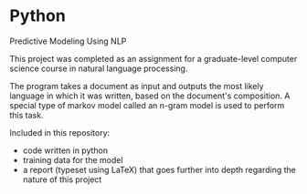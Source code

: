 # Python
Predictive Modeling Using NLP

This project was completed as an assignment for a graduate-level computer science course in natural language processing. 

The program takes a document as input and outputs the most likely language in which it was written, based on the document's composition. A special type of markov model called an n-gram model is used to perform this task.

Included in this repository: 

- code written in python
- training data for the model 
- a report (typeset using LaTeX) that goes further into depth regarding the nature of this project
